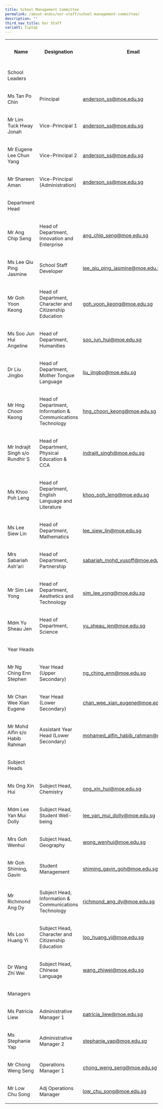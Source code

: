 ```yaml
---
title: School Management Committee
permalink: /about-andss/our-staff/school-management-committee/
description: ""
third_nav_title: Our Staff
variant: tiptap
---
```

<table><tbody><tr><th rowspan="1" colspan="1"><p>Name</p></th><th rowspan="1" colspan="1"><p>Designation</p></th><th rowspan="1" colspan="1"><p>Email</p></th><th rowspan="1" colspan="1"><p>Ext Number</p></th></tr><tr><td rowspan="1" colspan="1"><p>School Leaders</p></td><td rowspan="1" colspan="1"><p></p></td><td rowspan="1" colspan="1"><p></p></td><td rowspan="1" colspan="1"><p></p></td></tr><tr><td rowspan="1" colspan="1"><p>Ms Tan Po Chin</p></td><td rowspan="1" colspan="1"><p>Principal</p></td><td rowspan="1" colspan="1"><p><a href="mailto:anderson_ss@moe.edu.sg" rel="noopener noreferrer nofollow" target="_blank">anderson_ss@moe.edu.sg</a></p></td><td rowspan="1" colspan="1"><p>201</p></td></tr><tr><td rowspan="1" colspan="1"><p>Mr Lim Tuck Hway Jonah</p></td><td rowspan="1" colspan="1"><p>Vice-Principal 1</p></td><td rowspan="1" colspan="1"><p><a href="mailto:anderson_ss@moe.edu.sg" rel="noopener noreferrer nofollow" target="_blank">anderson_ss@moe.edu.sg</a></p></td><td rowspan="1" colspan="1"><p>201</p></td></tr><tr><td rowspan="1" colspan="1"><p>Mr Eugene Lee Chun Yang</p></td><td rowspan="1" colspan="1"><p>Vice-Principal 2</p></td><td rowspan="1" colspan="1"><p><a href="mailto:anderson_ss@moe.edu.sg" rel="noopener noreferrer nofollow" target="_blank">anderson_ss@moe.edu.sg</a></p></td><td rowspan="1" colspan="1"><p>201</p></td></tr><tr><td rowspan="1" colspan="1"><p>Mr Shareen Aman</p></td><td rowspan="1" colspan="1"><p>Vice-Principal (Administration)</p></td><td rowspan="1" colspan="1"><p><a href="mailto:anderson_ss@moe.edu.sg" rel="noopener noreferrer nofollow" target="_blank">anderson_ss@moe.edu.sg</a></p></td><td rowspan="1" colspan="1"><p>201</p></td></tr><tr><td rowspan="1" colspan="1"><p>Department Head</p></td><td rowspan="1" colspan="1"><p></p></td><td rowspan="1" colspan="1"><p></p></td><td rowspan="1" colspan="1"><p></p></td></tr><tr><td rowspan="1" colspan="1"><p>Mr Ang Chip Seng</p></td><td rowspan="1" colspan="1"><p>Head of Department, Innovation and Enterprise</p></td><td rowspan="1" colspan="1"><p><a href="mailto:ang_chip_seng@moe.edu.sg" rel="noopener noreferrer nofollow" target="_blank">ang_chip_seng@moe.edu.sg</a></p></td><td rowspan="1" colspan="1"><p>228</p></td></tr><tr><td rowspan="1" colspan="1"><p>Ms Lee Qiu Ping Jasmine</p></td><td rowspan="1" colspan="1"><p>School Staff Developer</p></td><td rowspan="1" colspan="1"><p><a href="mailto:lee_qiu_ping_jasmine@moe.edu.sg" rel="noopener noreferrer nofollow" target="_blank">lee_qiu_ping_jasmine@moe.edu.sg</a></p></td><td rowspan="1" colspan="1"><p>221</p></td></tr><tr><td rowspan="1" colspan="1"><p>Mr Goh Yoon Keong</p></td><td rowspan="1" colspan="1"><p>Head of Department, Character and Citizenship Education</p></td><td rowspan="1" colspan="1"><p><a href="mailto:goh_yoon_keong@moe.edu.sg" rel="noopener noreferrer nofollow" target="_blank">goh_yoon_keong@moe.edu.sg</a></p></td><td rowspan="1" colspan="1"><p>242</p></td></tr><tr><td rowspan="1" colspan="1"><p>Ms Soo Jun Hui Angeline</p></td><td rowspan="1" colspan="1"><p>Head of Department, Humanities</p></td><td rowspan="1" colspan="1"><p><a href="mailto:soo_jun_hui@moe.edu.sg" rel="noopener noreferrer nofollow" target="_blank">soo_jun_hui@moe.edu.sg</a></p></td><td rowspan="1" colspan="1"><p>220</p></td></tr><tr><td rowspan="1" colspan="1"><p>Dr Liu Jingbo</p></td><td rowspan="1" colspan="1"><p>Head of Department, Mother Tongue Language</p></td><td rowspan="1" colspan="1"><p><a href="mailto:liu_jingbo@moe.edu.sg" rel="noopener noreferrer nofollow" target="_blank">liu_jingbo@moe.edu.sg</a></p></td><td rowspan="1" colspan="1"><p>224</p></td></tr><tr><td rowspan="1" colspan="1"><p>Mr Hng Choon Keong</p></td><td rowspan="1" colspan="1"><p>Head of Department, Information &amp; Communications Technology</p></td><td rowspan="1" colspan="1"><p><a href="mailto:hng_choon_keong@moe.edu.sg" rel="noopener noreferrer nofollow" target="_blank">hng_choon_keong@moe.edu.sg</a></p></td><td rowspan="1" colspan="1"><p>229</p></td></tr><tr><td rowspan="1" colspan="1"><p>Mr Indrajit Singh s/o Rundhir S</p></td><td rowspan="1" colspan="1"><p>Head of Department, Physical Education &amp; CCA</p></td><td rowspan="1" colspan="1"><p><a href="mailto:indrajit_singh@moe.edu.sg" rel="noopener noreferrer nofollow" target="_blank">indrajit_singh@moe.edu.sg</a></p></td><td rowspan="1" colspan="1"><p>225</p></td></tr><tr><td rowspan="1" colspan="1"><p>Ms Khoo Poh Leng</p></td><td rowspan="1" colspan="1"><p>Head of Department, English Language and Literature</p></td><td rowspan="1" colspan="1"><p><a href="mailto:khoo_poh_leng@moe.edu.sg" rel="noopener noreferrer nofollow" target="_blank">khoo_poh_leng@moe.edu.sg</a></p></td><td rowspan="1" colspan="1"><p>223</p></td></tr><tr><td rowspan="1" colspan="1"><p>Ms Lee Siew Lin</p></td><td rowspan="1" colspan="1"><p>Head of Department, Mathematics</p></td><td rowspan="1" colspan="1"><p><a href="mailto:lee_siew_lin@moe.edu.sg" rel="noopener noreferrer nofollow" target="_blank">lee_siew_lin@moe.edu.sg</a></p></td><td rowspan="1" colspan="1"><p>230</p></td></tr><tr><td rowspan="1" colspan="1"><p>Mrs Sabariah Ash'ari</p></td><td rowspan="1" colspan="1"><p>Head of Department, Partnership</p></td><td rowspan="1" colspan="1"><p><a href="mailto:sabariah_mohd_yusoff@moe.edu.sg" rel="noopener noreferrer nofollow" target="_blank">sabariah_mohd_yusoff@moe.edu.sg</a></p></td><td rowspan="1" colspan="1"><p>226</p></td></tr><tr><td rowspan="1" colspan="1"><p>Mr Sim Lee Yong</p></td><td rowspan="1" colspan="1"><p>Head of Department, Aesthetics and Technology</p></td><td rowspan="1" colspan="1"><p><a href="mailto:sim_lee_yong@moe.edu.sg" rel="noopener noreferrer nofollow" target="_blank">sim_lee_yong@moe.edu.sg</a></p></td><td rowspan="1" colspan="1"><p>219</p></td></tr><tr><td rowspan="1" colspan="1"><p>Mdm Yu Sheau Jen</p></td><td rowspan="1" colspan="1"><p>Head of Department, Science</p></td><td rowspan="1" colspan="1"><p><a href="mailto:yu_sheau_jen@moe.edu.sg" rel="noopener noreferrer nofollow" target="_blank">yu_sheau_jen@moe.edu.sg</a></p></td><td rowspan="1" colspan="1"><p>227</p></td></tr><tr><td rowspan="1" colspan="1"><p>Year Heads</p></td><td rowspan="1" colspan="1"><p></p></td><td rowspan="1" colspan="1"><p></p></td><td rowspan="1" colspan="1"><p></p></td></tr><tr><td rowspan="1" colspan="1"><p>Mr Ng Ching Enn Stephen</p></td><td rowspan="1" colspan="1"><p>Year Head (Upper Secondary)</p></td><td rowspan="1" colspan="1"><p><a href="mailto:ng_ching_enn@moe.edu.sg" rel="noopener noreferrer nofollow" target="_blank">ng_ching_enn@moe.edu.sg</a></p></td><td rowspan="1" colspan="1"><p>222</p></td></tr><tr><td rowspan="1" colspan="1"><p>Mr&nbsp;Chan Wee Xian Eugene</p></td><td rowspan="1" colspan="1"><p>Year Head (Lower Secondary)</p></td><td rowspan="1" colspan="1"><p><a href="mailto:chan_wee_xian_eugene@moe.edu.sg" rel="noopener noreferrer nofollow" target="_blank">chan_wee_xian_eugene@moe.edu.sg</a></p></td><td rowspan="1" colspan="1"><p>236</p></td></tr><tr><td rowspan="1" colspan="1"><p>Mr Mohd Alfin s/o Habib Rahman</p></td><td rowspan="1" colspan="1"><p>Assistant Year Head (Lower Secondary)</p></td><td rowspan="1" colspan="1"><p><a href="mailto:mohamed_alfin_habib_rahman@moe.edu.sg" rel="noopener noreferrer nofollow" target="_blank">mohamed_alfin_habib_rahman@moe.edu.sg</a></p></td><td rowspan="1" colspan="1"><p>234</p></td></tr><tr><td rowspan="1" colspan="1"><p>Subject Heads</p></td><td rowspan="1" colspan="1"><p></p></td><td rowspan="1" colspan="1"><p></p></td><td rowspan="1" colspan="1"><p></p></td></tr><tr><td rowspan="1" colspan="1"><p>Ms Ong Xin Hui</p></td><td rowspan="1" colspan="1"><p>Subject Head, Chemistry</p></td><td rowspan="1" colspan="1"><p><a href="mailto:ong_xin_hui@moe.edu.sg" rel="noopener noreferrer nofollow" target="_blank">ong_xin_hui@moe.edu.sg</a></p></td><td rowspan="1" colspan="1"><p>235</p></td></tr><tr><td rowspan="1" colspan="1"><p>Mdm Lee Yan Mui Dolly</p></td><td rowspan="1" colspan="1"><p>Subject Head, Student Well-being</p></td><td rowspan="1" colspan="1"><p><a href="mailto:lee_yan_mui_dolly@moe.edu.sg" rel="noopener noreferrer nofollow" target="_blank">lee_yan_mui_dolly@moe.edu.sg</a></p></td><td rowspan="1" colspan="1"><p>241</p></td></tr><tr><td rowspan="1" colspan="1"><p>Mrs Goh Wenhui</p></td><td rowspan="1" colspan="1"><p>Subject Head, Geography</p></td><td rowspan="1" colspan="1"><p><a href="mailto:wong_wenhui@moe.edu.sg" rel="noopener noreferrer nofollow" target="_blank">wong_wenhui@moe.edu.sg</a></p></td><td rowspan="1" colspan="1"><p>233</p></td></tr><tr><td rowspan="1" colspan="1"><p>Mr&nbsp;Goh Shiming, Gavin</p></td><td rowspan="1" colspan="1"><p>Student Management</p></td><td rowspan="1" colspan="1"><p><a href="mailto:shiming_gavin_goh@moe.edu.sg" rel="noopener noreferrer nofollow" target="_blank">shiming_gavin_goh@moe.edu.sg</a></p></td><td rowspan="1" colspan="1"><p>325</p></td></tr><tr><td rowspan="1" colspan="1"><p>Mr Richmond Ang Dy</p></td><td rowspan="1" colspan="1"><p>Subject Head, Information &amp; Communications Technology</p></td><td rowspan="1" colspan="1"><p><a href="mailto:richmond_ang_dy@moe.edu.sg" rel="noopener noreferrer nofollow" target="_blank">richmond_ang_dy@moe.edu.sg</a></p></td><td rowspan="1" colspan="1"><p>238</p></td></tr><tr><td rowspan="1" colspan="1"><p>Ms Loo Huang Yi</p></td><td rowspan="1" colspan="1"><p>Subject Head, Character and Citizenship Education</p></td><td rowspan="1" colspan="1"><p><a href="mailto:loo_huang_yi@moe.edu.sg" rel="noopener noreferrer nofollow" target="_blank">loo_huang_yi@moe.edu.sg</a></p></td><td rowspan="1" colspan="1"><p>238</p></td></tr><tr><td rowspan="1" colspan="1"><p>Dr Wang Zhi Wei</p></td><td rowspan="1" colspan="1"><p>Subject Head, Chinese Language</p></td><td rowspan="1" colspan="1"><p><a href="mailto:wang_zhiwei@moe.edu.sg" rel="noopener noreferrer nofollow" target="_blank">wang_zhiwei@moe.edu.sg</a></p></td><td rowspan="1" colspan="1"><p>237</p></td></tr><tr><td rowspan="1" colspan="1"><p>Managers</p></td><td rowspan="1" colspan="1"><p></p></td><td rowspan="1" colspan="1"><p></p></td><td rowspan="1" colspan="1"><p></p></td></tr><tr><td rowspan="1" colspan="1"><p>Ms Patricia Liew</p></td><td rowspan="1" colspan="1"><p>Administrative Manager 1</p></td><td rowspan="1" colspan="1"><p><a href="mailto:patricia_liew@moe.edu.sg" rel="noopener noreferrer nofollow" target="_blank">patricia_liew@moe.edu.sg</a></p></td><td rowspan="1" colspan="1"><p>207</p></td></tr><tr><td rowspan="1" colspan="1"><p>Ms Stephanie Yap</p></td><td rowspan="1" colspan="1"><p>Administrative Manager 2</p></td><td rowspan="1" colspan="1"><p><a href="mailto:stephanie_yap@moe.edu.sg" rel="noopener noreferrer nofollow" target="_blank">stephanie_yap@moe.edu.sg</a></p></td><td rowspan="1" colspan="1"><p>208</p></td></tr><tr><td rowspan="1" colspan="1"><p>Mr Chong Weng Seng</p></td><td rowspan="1" colspan="1"><p>Operations Manager 1</p></td><td rowspan="1" colspan="1"><p><a href="mailto:chong_weng_seng@moe.edu.sg" rel="noopener noreferrer nofollow" target="_blank">chong_weng_seng@moe.edu.sg</a></p></td><td rowspan="1" colspan="1"><p>206</p></td></tr><tr><td rowspan="1" colspan="1"><p>Mr Low Chu Song</p></td><td rowspan="1" colspan="1"><p>Adj Operations Manager</p></td><td rowspan="1" colspan="1"><p><a href="mailto:low_chu_song@moe.edu.sg" rel="noopener noreferrer nofollow" target="_blank">low_chu_song@moe.edu.sg</a></p></td><td rowspan="1" colspan="1"><p>211</p></td></tr></tbody></table><p></p>